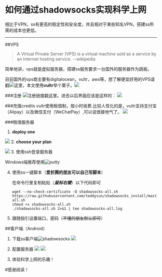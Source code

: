 # 如何通过shadowsocks实现科学上网
相比于VPN，ss有更高的稳定性和安全度，并且相对于某些知名VPN，搭建ss所需的成本也更低。
*********************
##VPS
>A Virtual Private Server (VPS) is a virtual machine sold as a service by an Internet hosting service.   --wikipedia

简单地讲，vps就是虚拟服务器，搭建ss服务要求一台国外的服务器作为跳板。

目前国外的vps商主要有digitalocean，vultr，aws等，想了解便宜好用的VPS请戳![这里](http://www.vpsdx.com/?ugfcba=uv70e3)，本文使用**vultr**举个栗子。![](/images/vultr.png)

###注册
![**注册链接戳这里**](https://www.vultr.com/?ref=7235190)。进去以后界面应该是这样的：
![](/images/注册.png)

###充值credits
vultr使用租借制，按小时收费.比较人性化的是，vultr支持支付宝（Alipay）以及微信支付（WeChatPay）,可以说很接地气了。
![](/images/cz.png)

###租借服务器
1. **deploy one**

![](/images/jfwq1.png)
2. **choose your plan**

![](/images/jfwq2.png)
3. 使用ssh登录服务器

Windows端推荐使用![putty](https://www.putty.org/)

4. 使用ss一键脚本（**爱折腾的朋友可以自己写脚本**）

    在命令行里复制粘贴（***鼠标右键***）以下代码即可
    ```
    wget --no-check-certificate -O shadowsocks-all.sh https://raw.githubusercontent.com/teddysun/shadowsocks_install/master/shadowsocks-all.sh
    chmod +x shadowsocks-all.sh
    ./shadowsocks-all.sh 2>&1 | tee shadowsocks-all.log
    ```

5. 跟随指引设置端口，密码（~~不懂的朋友默认即可~~）

##客户端（Android）

1. 下载ss客户端![shadowsocks](https://github.com/shadowsocks/shadowsocks-windows)
![](/images/ss.png)  

2. 配置服务器
![](/images/jfwq01.png)
![](/images/jfwq00.png)

3. 体验科学上网的乐趣！

#感谢阅读！ 
